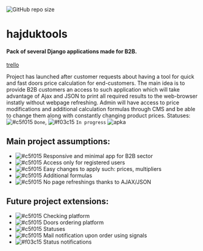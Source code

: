![GitHub repo size](https://img.shields.io/github/repo-size/coconutcake/hajduktools)
# hajduktools
#### Pack of several Django applications made for B2B.
[trello](https://trello.com/b/QBFqm4mD/hajduktools-doorcalc)

Project has launched after customer requests about having a tool for quick and fast doors price calculation for end-customers.
The main idea is to provide B2B customers an access to such application which will take advantage of Ajax and JSON to print all required results to the web-browser instatly without webpage refreshing.
Admin will have access to price modifications and additional calculation formulas  through CMS and be able to change them along with constantly changing product prices.
Statuses:
![#c5f015](https://placehold.it/15/c5f015/000000?text=+) `Done`, ![#f03c15](https://placehold.it/15/f03c15/000000?text=+) `In progress`
![apka](http://mign.pl/apka2a.gif)
## Main project assumptions:
- ![#c5f015](https://placehold.it/15/c5f015/000000?text=+) Responsive and minimal app for B2B sector 
- ![#c5f015](https://placehold.it/15/c5f015/000000?text=+) Access only for registered users 
- ![#c5f015](https://placehold.it/15/c5f015/000000?text=+) Easy changes to apply such: prices, multipliers 
- ![#c5f015](https://placehold.it/15/c5f015/000000?text=+) Additional formulas
- ![#c5f015](https://placehold.it/15/c5f015/000000?text=+) No page refreshings thanks to AJAX/JSON 

## Future project extensions:
- ![#c5f015](https://placehold.it/15/c5f015/000000?text=+) Checking platform 
- ![#c5f015](https://placehold.it/15/c5f015/000000?text=+) Doors ordering platform
- ![#c5f015](https://placehold.it/15/c5f015/000000?text=+) Statuses 
- ![#c5f015](https://placehold.it/15/c5f015/000000?text=+) Mail notification upon order using signals
- ![#f03c15](https://placehold.it/15/f03c15/000000?text=+) Status notifications

